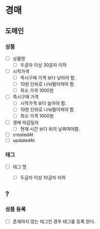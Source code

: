 # 경매

## 도메인

### 상품

- [ ] 상품명
  - [ ] 두글자 이상 30글자 이하
- [ ] 시작가격
  - [ ] 즉시구매 가격 보다 낮아야 함.
  - [ ] 10원 단위로 나눠떨어져야 함.
  - [ ] 최소 가격 1000원
- [ ] 즉시구매 가격
  - [ ] 시작가격 보다 높아야 함.
  - [ ] 10원 단위로 나눠떨어져야 함.
  - [ ] 최소 가격 1000원
- [ ] 경매 마감일자
  - [ ] 현재 시간 보다 뒤의 날짜여야함.
- [ ] createdAt
- [ ] updatedAt

### 태그

- [ ] 태그 명
  - [ ] 두글자 이상 10글자 이하


## ?

### 상품 등록
- [ ] 존재하지 않는 태그인 경우 태그를 등록 한다.
